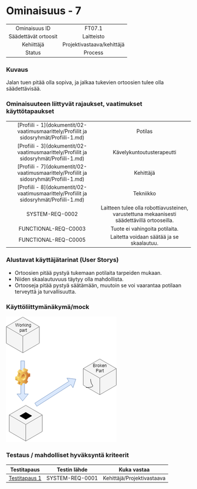 # Ominaisuus - 7


| | |
|:-:|:-:|
| Ominaisuus ID | FT07.1 |
| Säädettävät ortoosit | Laitteisto |
| Kehiittäjä | Projektivastaava/kehittäjä |
| Status | Process |

### Kuvaus

Jalan tuen pitää olla sopiva, ja jalkaa tukevien ortoosien tulee olla säädettävisää.

### Ominaisuuteen liittyvät rajaukset, vaatimukset käyttötapaukset

| | |
|:-:|:-:|
| [Profiili - 1](dokumentit/02-vaatimusmaarittely/Profiilit ja sidosryhmät/Profiili-1.md) | Potilas |
| [Profiili - 3](dokumentit/02-vaatimusmaarittely/Profiilit ja sidosryhmät/Profiili-1.md) | Kävelykuntoutusterapeutti |
| [Profiili - 7](dokumentit/02-vaatimusmaarittely/Profiilit ja sidosryhmät/Profiili-1.md) | Kehittäjä |
| [Profiili - 8](dokumentit/02-vaatimusmaarittely/Profiilit ja sidosryhmät/Profiili-1.md) | Tekniikko |
| SYSTEM-REQ-0002 | Laitteen tulee olla robottiavusteinen, varustettuna mekaanisesti säädettävillä ortooseilla. | 
| FUNCTIONAL-REQ-C0003 | Tuote ei vahingoita potilaita. | 
| FUNCTIONAL-REQ-C0005 | Laitetta voidaan säätää ja se skaalautuu. | 

### Alustavat käyttäjätarinat (User Storys)
* Ortoosien pitää pystyä tukemaan potilaita tarpeiden mukaan.
* Niiden skaalautuvuus täytyy olla mahdollista.
* Ortooseja pitää pystyä säätämään, muutoin se voi vaarantaa potilaan terveyttä ja turvallisuutta.

### Käyttöliittymänäkymä/mock 

![](dokumentit/02-vaatimusmaarittely/kuvat/ReplaceParts.PNG)


### Testaus / mahdolliset hyväksyntä kriteerit 

| Testitapaus  | Testin lähde  | Kuka vastaa  |
|:-: | :-:|:-:|
| [Testitapaus 1](dokumentit/02-vaatimusmaarittely/Hyväksyntätestit/Hyväksyntätesti-1.md) | SYSTEM-REQ-0001 | Kehittäjä/Projektivastaava |